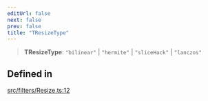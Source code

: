 ```yaml
---
editUrl: false
next: false
prev: false
title: "TResizeType"
---
```


> **TResizeType**: `"bilinear"` \| `"hermite"` \| `"sliceHack"` \| `"lanczos"`

## Defined in

[src/filters/Resize.ts:12](https://github.com/fabricjs/fabric.js/blob/a0b4adf41e0a1fd81824114cedd4c32bfb8cac25/src/filters/Resize.ts#L12)

